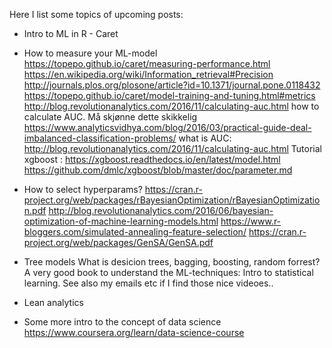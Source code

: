 Here I list some topics of upcoming posts:

* Intro to ML in R - Caret
* How to measure your ML-model 
https://topepo.github.io/caret/measuring-performance.html
https://en.wikipedia.org/wiki/Information_retrieval#Precision
http://journals.plos.org/plosone/article?id=10.1371/journal.pone.0118432
https://topepo.github.io/caret/model-training-and-tuning.html#metrics
http://blog.revolutionanalytics.com/2016/11/calculating-auc.html how to calculate AUC. Må skjønne dette skikkelig
https://www.analyticsvidhya.com/blog/2016/03/practical-guide-deal-imbalanced-classification-problems/
what is AUC: http://blog.revolutionanalytics.com/2016/11/calculating-auc.html
Tutorial xgboost : https://xgboost.readthedocs.io/en/latest/model.html
https://github.com/dmlc/xgboost/blob/master/doc/parameter.md


* How to select hyperparams?
https://cran.r-project.org/web/packages/rBayesianOptimization/rBayesianOptimization.pdf
http://blog.revolutionanalytics.com/2016/06/bayesian-optimization-of-machine-learning-models.html
https://www.r-bloggers.com/simulated-annealing-feature-selection/
https://cran.r-project.org/web/packages/GenSA/GenSA.pdf


* Tree models
What is desicion trees, bagging, boosting, random forrest? A very good book to understand the ML-techniques: Intro to statistical learning. See also my emails etc if I find those nice videoes..

* Lean analytics



* Some more intro to the concept of data science
https://www.coursera.org/learn/data-science-course


